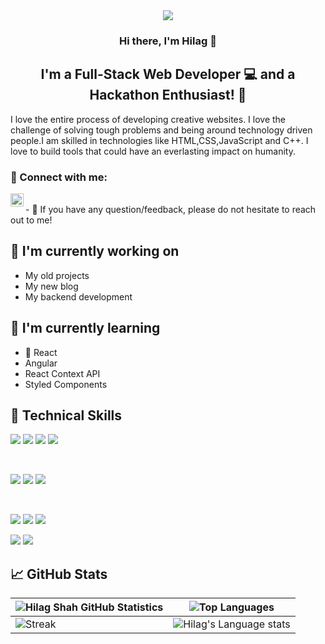 <div align="center"><img src="https://media.giphy.com/media/f3iwJFOVOwuy7K6FFw/giphy.gif" /></div>

<h3 align="center">
Hi there, I'm Hilag 👋 
<!--   <a href="#" target="_blank" rel="noreferrer"></a> -->
</h3>

<h2 align="center">
I'm a Full-Stack Web Developer 💻 and a Hackathon Enthusiast! 🥷
<!--  and a Competitive Programmer! 🏎️ -->
</h2> 

I love the entire process of developing creative websites. I love the challenge of solving tough problems and being around technology driven people.I am skilled in technologies like HTML,CSS,JavaScript and C++. I love to build tools that could have an everlasting impact on humanity.

### 🤝 Connect with me:

<a href="https://www.linkedin.com/in/shahhilag4/"><img align="left" src="https://raw.githubusercontent.com/yushi1007/yushi1007/main/images/linkedin.svg" alt="Hilag Shah| LinkedIn" width="21px"/></a>
<!-- <a href="https://instagram.com/yushi.95"><img align="left" src="https://raw.githubusercontent.com/yushi1007/yushi1007/main/images/instagram.svg" alt="Yu Shi | Instagram" width="21px"/></a> -->
<!-- <a href="https://yushi95.medium.com/"><img align="left" src="https://raw.githubusercontent.com/yushi1007/yushi1007/main/images/medium.svg" alt="Yu Shi | Medium" width="21px"/></a> -->
</br>
- 💬 If you have any question/feedback, please do not hesitate to reach out to me!

## 🔭 I'm currently working on

- My old projects
- My new blog
- My backend development

## 🌱 I'm currently learning

- 📱 React 
- Angular
- React Context API
- Styled Components  

## 💼 Technical Skills

![](https://img.shields.io/badge/Code-React-informational?style=flat&logo=react&color=61DAFB)
![](https://img.shields.io/badge/Code-JavaScript-informational?style=flat&logo=JavaScript&color=F7DF1E)
![](https://img.shields.io/badge/Code-HTML5-informational?style=flat&logo=HTML5&color=E34F26)
![](https://img.shields.io/badge/Code-C++-informational?style=flat&logo=c%2B%2B&color=181717)
<!-- ![](https://img.shields.io/badge/Code-PostgreSQL-informational?style=flat&logo=PostgreSQL&color=336791) -->
<!-- ![](https://img.shields.io/badge/Code-SQLite-informational?style=flat&logo=SQLite&color=003B57) -->
<!-- ![ReactJS](https://img.shields.io/badge/ReactJS-61DAFB?&style=for-the-badge&logo=react&logoColor=white&style=plastic) -->
<!-- ![NodeJS](https://img.shields.io/badge/Node.js-43853D?style=for-the-badge&logo=node.js&logoColor=white&style=plastic&style=plastic) 
![MongoDB](https://img.shields.io/badge/MongoDB-4EA94B?style=for-the-badge&logo=mongodb&logoColor=white&style=plastic) -->
<!-- ![ExpressJS](https://img.shields.io/badge/Express.js-404D59?style=for-the-badge&style=plastic) -->
<!-- ![](https://img.shields.io/badge/Code-Redux-informational?style=flat&logo=Redux&color=764ABC) -->
<!-- ![](https://img.shields.io/badge/Code-Ruby-informational?style=flat&logo=Ruby&color=CC342D) -->
<!-- ![](https://img.shields.io/badge/Code-Ruby_on_Rails-informational?style=flat&logo=Ruby-On-Rails&color=CC0000) -->
</br>

![](https://img.shields.io/badge/Style-Bootstrap-informational?style=flat&logo=Bootstrap&color=7952B3)
![](https://img.shields.io/badge/Style-CSS3-informational?style=flat&logo=CSS3&color=1572B6)
![](https://img.shields.io/badge/Style-styled--components-informational?style=flat&logo=styled-components&color=DB7093)


</br>

![](https://img.shields.io/badge/Tools-Figma-informational?style=flat&logo=Figma&color=F24E1E)
![](https://img.shields.io/badge/Tools-NPM-informational?style=flat&logo=NPM&color=CB3837)
![](https://img.shields.io/badge/Tools-Heroku-informational?style=flat&logo=Heroku&color=430098)
<!-- ![](https://img.shields.io/badge/Tools-Netlify-informational?style=flat&logo=netlify&color=00C7B7) -->
![](https://img.shields.io/badge/Tools-Git-informational?style=flat&logo=Git&color=F05032)
![](https://img.shields.io/badge/Tools-GitHub-informational?style=flat&logo=GitHub&color=181717)

<!-- ## 📝 Latest Blog Posts -->

<!-- - [Deploy Rails API Backend to Heroku and React Frontend to Netlify](https://yushi95.medium.com/deploy-rails-api-backend-to-heroku-and-react-frontend-to-netlify-b515239d5022)
- [Animation Login Popup Form by Using React State Hook and CSS](https://medium.com/geekculture/animation-login-popup-form-by-using-react-state-hook-and-css-7ecf803f1fa9)
- [Checklist ✅ for Rails Application](https://yushi95.medium.com/checklist-for-rails-application-30868cb4f48b)
- [Self and Operator in Ruby](https://blog.usejournal.com/self-in-ruby-5e8a91fa4602) -->

## 📈 GitHub Stats 

| ![Hilag Shah GitHub Statistics](https://github-readme-stats.vercel.app/api?username=shahhilag4&show_icons=true) | ![Top Languages](https://github-readme-stats.vercel.app/api/top-langs/?username=shahhilag4) |
| --- | --- |
| ![Streak](https://github-readme-streak-stats.herokuapp.com/?user=shahhilag4&theme=light&hide_border=true&line_height=27&width=20) | ![Hilag's Language stats](https://github-readme-stats-eight-theta.vercel.app/api/top-langs/?username=shahhilag4&layout=compact&langs_count=8&hide_border=true) | 
